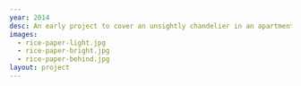 ```yaml
---
year: 2014
desc: An early project to cover an unsightly chandelier in an apartment. Balsa wood frame with paper mache.
images:
  - rice-paper-light.jpg
  - rice-paper-bright.jpg
  - rice-paper-behind.jpg
layout: project
---
```

